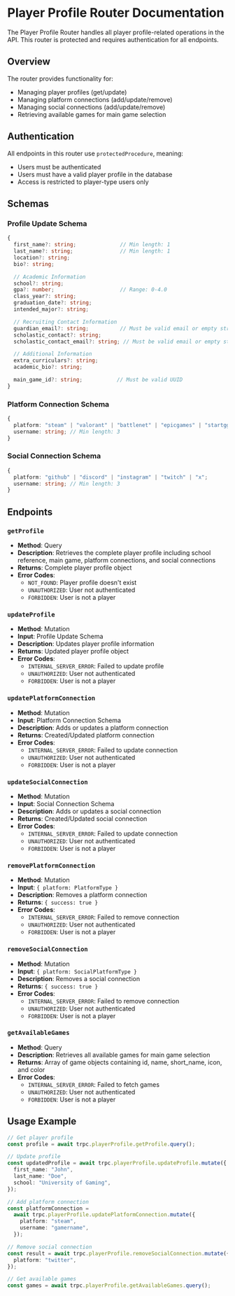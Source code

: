 # Player Profile Router Documentation

The Player Profile Router handles all player profile-related operations in the API. This router is protected and requires authentication for all endpoints.

## Overview

The router provides functionality for:

- Managing player profiles (get/update)
- Managing platform connections (add/update/remove)
- Managing social connections (add/update/remove)
- Retrieving available games for main game selection

## Authentication

All endpoints in this router use `protectedProcedure`, meaning:

- Users must be authenticated
- Users must have a valid player profile in the database
- Access is restricted to player-type users only

## Schemas

### Profile Update Schema

```typescript
{
  first_name?: string;              // Min length: 1
  last_name?: string;               // Min length: 1
  location?: string;
  bio?: string;

  // Academic Information
  school?: string;
  gpa?: number;                     // Range: 0-4.0
  class_year?: string;
  graduation_date?: string;
  intended_major?: string;

  // Recruiting Contact Information
  guardian_email?: string;          // Must be valid email or empty string
  scholastic_contact?: string;
  scholastic_contact_email?: string; // Must be valid email or empty string

  // Additional Information
  extra_curriculars?: string;
  academic_bio?: string;

  main_game_id?: string;           // Must be valid UUID
}
```

### Platform Connection Schema

```typescript
{
  platform: "steam" | "valorant" | "battlenet" | "epicgames" | "startgg";
  username: string; // Min length: 3
}
```

### Social Connection Schema

```typescript
{
  platform: "github" | "discord" | "instagram" | "twitch" | "x";
  username: string; // Min length: 3
}
```

## Endpoints

### `getProfile`

- **Method**: Query
- **Description**: Retrieves the complete player profile including school reference, main game, platform connections, and social connections
- **Returns**: Complete player profile object
- **Error Codes**:
  - `NOT_FOUND`: Player profile doesn't exist
  - `UNAUTHORIZED`: User not authenticated
  - `FORBIDDEN`: User is not a player

### `updateProfile`

- **Method**: Mutation
- **Input**: Profile Update Schema
- **Description**: Updates player profile information
- **Returns**: Updated player profile object
- **Error Codes**:
  - `INTERNAL_SERVER_ERROR`: Failed to update profile
  - `UNAUTHORIZED`: User not authenticated
  - `FORBIDDEN`: User is not a player

### `updatePlatformConnection`

- **Method**: Mutation
- **Input**: Platform Connection Schema
- **Description**: Adds or updates a platform connection
- **Returns**: Created/Updated platform connection
- **Error Codes**:
  - `INTERNAL_SERVER_ERROR`: Failed to update connection
  - `UNAUTHORIZED`: User not authenticated
  - `FORBIDDEN`: User is not a player

### `updateSocialConnection`

- **Method**: Mutation
- **Input**: Social Connection Schema
- **Description**: Adds or updates a social connection
- **Returns**: Created/Updated social connection
- **Error Codes**:
  - `INTERNAL_SERVER_ERROR`: Failed to update connection
  - `UNAUTHORIZED`: User not authenticated
  - `FORBIDDEN`: User is not a player

### `removePlatformConnection`

- **Method**: Mutation
- **Input**: `{ platform: PlatformType }`
- **Description**: Removes a platform connection
- **Returns**: `{ success: true }`
- **Error Codes**:
  - `INTERNAL_SERVER_ERROR`: Failed to remove connection
  - `UNAUTHORIZED`: User not authenticated
  - `FORBIDDEN`: User is not a player

### `removeSocialConnection`

- **Method**: Mutation
- **Input**: `{ platform: SocialPlatformType }`
- **Description**: Removes a social connection
- **Returns**: `{ success: true }`
- **Error Codes**:
  - `INTERNAL_SERVER_ERROR`: Failed to remove connection
  - `UNAUTHORIZED`: User not authenticated
  - `FORBIDDEN`: User is not a player

### `getAvailableGames`

- **Method**: Query
- **Description**: Retrieves all available games for main game selection
- **Returns**: Array of game objects containing id, name, short_name, icon, and color
- **Error Codes**:
  - `INTERNAL_SERVER_ERROR`: Failed to fetch games
  - `UNAUTHORIZED`: User not authenticated
  - `FORBIDDEN`: User is not a player

## Usage Example

```typescript
// Get player profile
const profile = await trpc.playerProfile.getProfile.query();

// Update profile
const updatedProfile = await trpc.playerProfile.updateProfile.mutate({
  first_name: "John",
  last_name: "Doe",
  school: "University of Gaming",
});

// Add platform connection
const platformConnection =
  await trpc.playerProfile.updatePlatformConnection.mutate({
    platform: "steam",
    username: "gamername",
  });

// Remove social connection
const result = await trpc.playerProfile.removeSocialConnection.mutate({
  platform: "twitter",
});

// Get available games
const games = await trpc.playerProfile.getAvailableGames.query();
```
